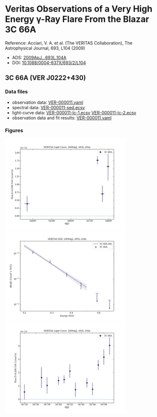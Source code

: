 # Veritas Observations of a Very High Energy γ-Ray Flare From the Blazar 3C 66A

Reference:
Acciari, V. A. et al. (The VERITAS Collaboration), The Astrophysical Journal, 693, L104 (2009)

- ADS: [2009ApJ...693L.104A](http://adsabs.harvard.edu/abs/2009ApJ...693L.104A)
- DOI: [10.1088/0004-637X/693/2/L104](https://doi.org/10.1088/0004-637X/693/2/L104)

## 3C 66A (VER J0222+430)
### Data files

- observation data: [VER-000011.yaml](VER-000011.yaml)
- spectral data: [VER-000011-sed.ecsv](VER-000011-sed.ecsv)
- light-curve data: [VER-000011-lc-1.ecsv](VER-000011-lc-1.ecsv)  [VER-000011-lc-2.ecsv](VER-000011-lc-2.ecsv)
- observation data and fit results: [VER-000011.yaml](VER-000011.yaml)


### Figures

<img src="figures/2009ApJ...693L.104A-VER-11-1-lc.png" alt="drawing" width="400"/>
<img src="figures/2009ApJ...693L.104A-VER-11-1-sed.png" alt="drawing" width="400"/>
<img src="figures/2009ApJ...693L.104A-VER-11-2-lc.png" alt="drawing" width="400"/>

